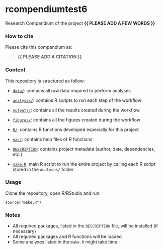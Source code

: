 <!-- README.md is generated from README.Rmd. Please edit that file -->

# rcompendiumtest6

<!-- badges: start -->
<!-- badges: end -->

Research Compendium of the project **{{ PLEASE ADD A FEW WORDS }}**

### How to cite

Please cite this compendium as:

> **{{ PLEASE ADD A CITATION }}**

### Content

This repository is structured as follow:

-   [`data/`](https://github.com/avallecam/rcompendiumtest6/tree/master/data):
    contains all raw data required to perform analyses

-   [`analyses/`](https://github.com/avallecam/rcompendiumtest6/tree/main/analyses/):
    contains R scripts to run each step of the workflow

-   [`outputs/`](https://github.com/avallecam/rcompendiumtest6/tree/main/outputs):
    contains all the results created during the workflow

-   [`figures/`](https://github.com/avallecam/rcompendiumtest6/tree/main/figures):
    contains all the figures created during the workflow

-   [`R/`](https://github.com/avallecam/rcompendiumtest6/tree/main/R):
    contains R functions developed especially for this project

-   [`man/`](https://github.com/avallecam/rcompendiumtest6/tree/main/man):
    contains help files of R functions

-   [`DESCRIPTION`](https://github.com/avallecam/rcompendiumtest6/tree/main/DESCRIPTION):
    contains project metadata (author, date, dependencies, etc.)

-   [`make.R`](https://github.com/avallecam/rcompendiumtest6/tree/main/make.R):
    main R script to run the entire project by calling each R script
    stored in the `analyses/` folder

### Usage

Clone the repository, open R/RStudio and run:

    source("make.R")

### Notes

-   All required packages, listed in the `DESCRIPTION` file, will be
    installed (if necessary)
-   All required packages and R functions will be loaded
-   Some analyses listed in the `make.R` might take time
